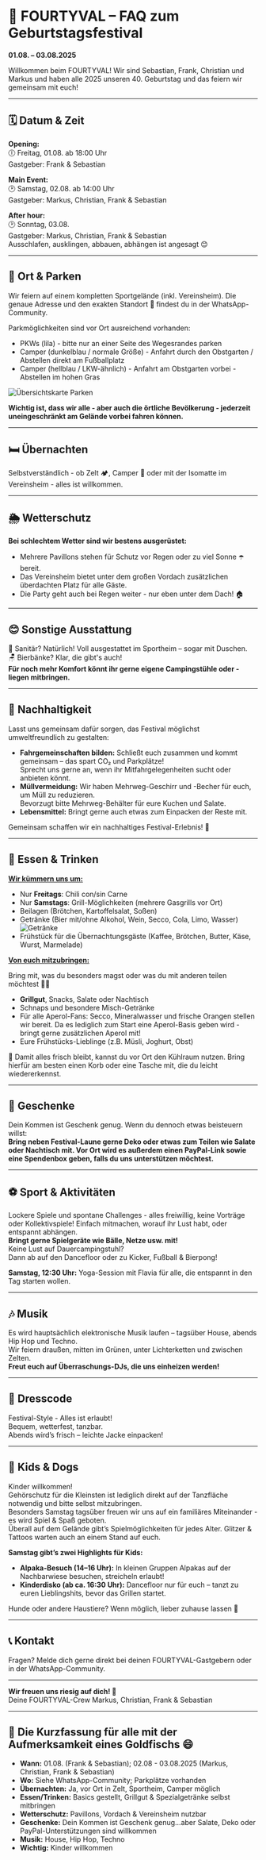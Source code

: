 # 🎪 FOURTYVAL – FAQ zum Geburtstagsfestival

**01.08. – 03.08.2025**  

Willkommen beim FOURTYVAL! Wir sind Sebastian, Frank, Christian und Markus und haben alle 2025 unseren 40. Geburtstag und das feiern wir gemeinsam mit euch!

---

## 🗓️ Datum & Zeit

**Opening:**  
🕕 Freitag, 01.08. ab 18:00 Uhr  
Gastgeber: Frank & Sebastian

**Main Event:**  
🕑 Samstag, 02.08. ab 14:00 Uhr  
Gastgeber: Markus, Christian, Frank & Sebastian

**After hour:**  
🕑 Sonntag, 03.08.  
Gastgeber: Markus, Christian, Frank & Sebastian  
Ausschlafen, ausklingen, abbauen, abhängen ist angesagt 😊

---

## 📍 Ort & Parken

Wir feiern auf einem kompletten Sportgelände (inkl. Vereinsheim). Die genaue Adresse und den exakten Standort 📌 findest du in der WhatsApp-Community.  
  
Parkmöglichkeiten sind vor Ort ausreichend vorhanden:  

- PKWs (lila) - bitte nur an einer Seite des Wegesrandes parken  
- ⁠Camper (dunkelblau / normale Größe) - Anfahrt durch den Obstgarten / Abstellen direkt am Fußballplatz  
- ⁠Camper (hellblau / LKW-ähnlich) - Anfahrt am Obstgarten vorbei - Abstellen im hohen Gras  

![Übersichtskarte Parken](./img/parking.jpeg)

**Wichtig ist, dass wir alle - aber auch die örtliche Bevölkerung - jederzeit uneingeschränkt am Gelände vorbei fahren können.**

---

## 🛏️ Übernachten

Selbstverständlich - ob Zelt 🏕️, Camper 🚐 oder mit der Isomatte im Vereinsheim - alles ist willkommen.

---

## 🌦️ Wetterschutz

**Bei schlechtem Wetter sind wir bestens ausgerüstet:**
- Mehrere Pavillons stehen für Schutz vor Regen oder zu viel Sonne ☂️ bereit.
- Das Vereinsheim bietet unter dem großen Vordach zusätzlichen überdachten Platz für alle Gäste.
- Die Party geht auch bei Regen weiter - nur eben unter dem Dach! 🏠

---

## 😊 Sonstige Ausstattung

🧼 Sanitär? Natürlich! Voll ausgestattet im Sportheim – sogar mit Duschen.  
🪑 Bierbänke? Klar, die gibt's auch!  
**Für noch mehr Komfort könnt ihr gerne eigene Campingstühle oder -liegen mitbringen.**

---

## 🌱 Nachhaltigkeit

Lasst uns gemeinsam dafür sorgen, das Festival möglichst umweltfreundlich zu gestalten:

- **Fahrgemeinschaften bilden:** Schließt euch zusammen und kommt gemeinsam – das spart CO₂ und Parkplätze!  
Sprecht uns gerne an, wenn ihr Mitfahrgelegenheiten sucht oder anbieten könnt.
- **Müllvermeidung:** Wir haben Mehrweg-Geschirr und -Becher für euch, um Müll zu reduzieren.  
Bevorzugt bitte Mehrweg-Behälter für eure Kuchen und Salate.  
- **Lebensmittel:** Bringt gerne auch etwas zum Einpacken der Reste mit.  

Gemeinsam schaffen wir ein nachhaltiges Festival-Erlebnis! 💚

---

## 🍔 Essen & Trinken

**<u>Wir kümmern uns um:</u>**

- Nur **Freitags**: Chili con/sin Carne
- Nur **Samstags**: Grill-Möglichkeiten (mehrere Gasgrills vor Ort)
- Beilagen (Brötchen, Kartoffelsalat, Soßen)
- Getränke (Bier mit/ohne Alkohol, Wein, Secco, Cola, Limo, Wasser)
![Getränke](./img/drinks.jpeg)
- Frühstück für die Übernachtungsgäste (Kaffee, Brötchen, Butter, Käse, Wurst, Marmelade)

**<u>Von euch mitzubringen:</u>**

Bring mit, was du besonders magst oder was du mit anderen teilen möchtest 🍰🍹  

- **Grillgut**, Snacks, Salate oder Nachtisch
- Schnaps und besondere Misch-Getränke
- Für alle Aperol-Fans: Secco, Mineralwasser und frische Orangen stellen wir bereit. Da es lediglich zum Start eine Aperol-Basis geben wird - bringt gerne zusätzlichen Aperol mit!  
- Eure Frühstücks-Lieblinge (z.B. Müsli, Joghurt, Obst)

🧊 Damit alles frisch bleibt, kannst du vor Ort den Kühlraum nutzen. Bring hierfür am besten einen Korb oder eine Tasche mit, die du leicht wiedererkennst.

---

## 🎁 Geschenke

Dein Kommen ist Geschenk genug.
Wenn du dennoch etwas beisteuern willst:  
**Bring neben Festival-Laune gerne Deko oder etwas zum Teilen wie Salate oder Nachtisch mit. Vor Ort wird es außerdem einen PayPal-Link sowie eine Spendenbox geben, falls du uns unterstützen möchtest.**

---

## ⚽ Sport & Aktivitäten

Lockere Spiele und spontane Challenges - alles freiwillig, keine Vorträge oder Kollektivspiele! Einfach mitmachen, worauf ihr Lust habt, oder entspannt abhängen.  
**Bringt gerne Spielgeräte wie Bälle, Netze usw. mit!**  
Keine Lust auf Dauercampingstuhl?  
Dann ab auf den Dancefloor oder zu Kicker, Fußball & Bierpong!

**Samstag, 12:30 Uhr:** Yoga-Session mit Flavia für alle, die entspannt in den Tag starten wollen.

---

## 🎶 Musik

Es wird hauptsächlich elektronische Musik laufen – tagsüber House, abends Hip Hop und Techno.  
Wir feiern draußen, mitten im Grünen, unter Lichterketten und zwischen Zelten.  
**Freut euch auf Überraschungs-DJs, die uns einheizen werden!**

---

## 👕 Dresscode

Festival-Style - Alles ist erlaubt!  
Bequem, wetterfest, tanzbar.  
Abends wird’s frisch – leichte Jacke einpacken!

---

## 🧒 Kids & Dogs

Kinder willkommen!  
Gehörschutz für die Kleinsten ist lediglich direkt auf der Tanzfläche notwendig und bitte selbst mitzubringen.  
Besonders Samstag tagsüber freuen wir uns auf ein familiäres Miteinander - es wird Spiel & Spaß geboten.  
Überall auf dem Gelände gibt’s Spielmöglichkeiten für jedes Alter. Glitzer & Tattoos warten auch an einem Stand auf euch.

**Samstag gibt’s zwei Highlights für Kids:**

- **Alpaka-Besuch (14–16 Uhr):** In kleinen Gruppen Alpakas auf der Nachbarwiese besuchen, streicheln erlaubt!
- **Kinderdisko (ab ca. 16:30 Uhr):** Dancefloor nur für euch – tanzt zu euren Lieblingshits, bevor das Grillen startet.

Hunde oder andere Haustiere? Wenn möglich, lieber zuhause lassen 🐶

---

## 📞 Kontakt

Fragen? Melde dich gerne direkt bei deinen FOURTYVAL-Gastgebern oder in der WhatsApp-Community.

---

**Wir freuen uns riesig auf dich! 💛**  
Deine FOURTYVAL-Crew Markus, Christian, Frank & Sebastian

---

## 🚀 Die Kurzfassung für alle mit der Aufmerksamkeit eines Goldfischs 😄

- **Wann:** 01.08. (Frank & Sebastian); 02.08 - 03.08.2025 (Markus, Christian, Frank & Sebastian)
- **Wo:** Siehe WhatsApp-Community; Parkplätze vorhanden
- **Übernachten:** Ja, vor Ort in Zelt, Sportheim, Camper möglich
- **Essen/Trinken:** Basics gestellt, Grillgut & Spezialgetränke selbst mitbringen
- **Wetterschutz:** Pavillons, Vordach & Vereinsheim nutzbar
- **Geschenke:** Dein Kommen ist Geschenk genug...aber Salate, Deko oder PayPal-Unterstützungen sind willkommen
- **Musik:** House, Hip Hop, Techno
- **Wichtig:** Kinder willkommen
<br/><br/><br/><br/><br/>
